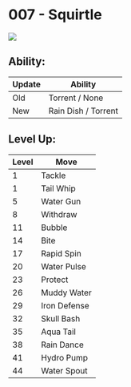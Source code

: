 # 007 - Squirtle
![][007]

## Ability:

Update | Ability
---    | ---
Old    | Torrent / None
New    | Rain Dish / Torrent

## Level Up:

Level | Move
---   | ---
  1   | Tackle
  1   | Tail Whip
  5   | Water Gun
  8   | Withdraw
 11   | Bubble
 14   | Bite
 17   | Rapid Spin
 20   | Water Pulse
 23   | Protect
 26   | Muddy Water
 29   | Iron Defense
 32   | Skull Bash
 35   | Aqua Tail
 38   | Rain Dance
 41   | Hydro Pump
 44   | Water Spout



[007]: /img/pokemon/007.png
